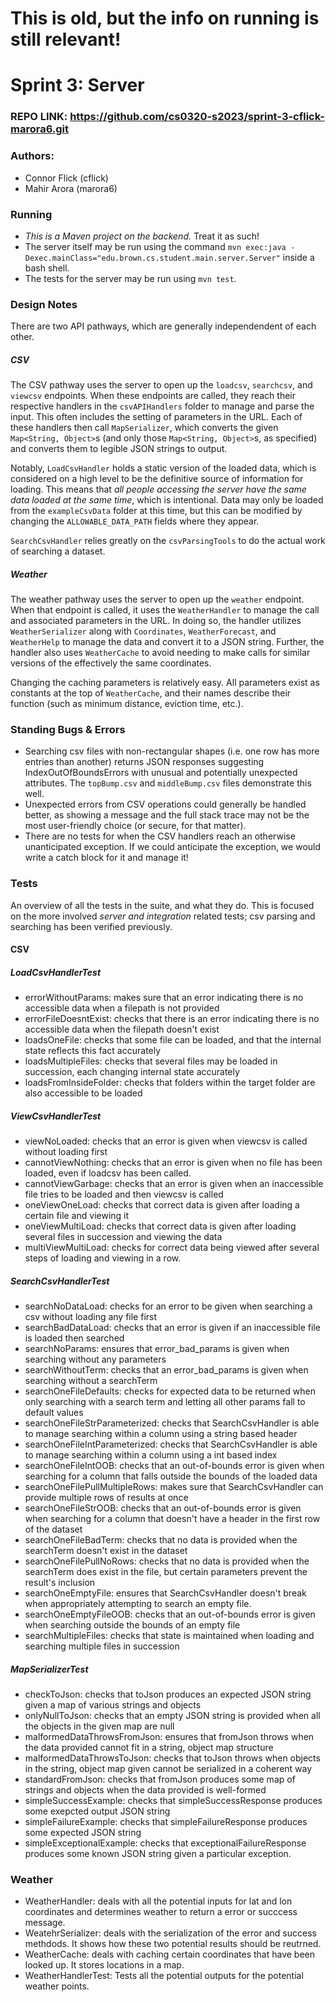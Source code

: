 # This is old, but the info on running is still relevant!


# Sprint 3: Server
### REPO LINK: https://github.com/cs0320-s2023/sprint-3-cflick-marora6.git 

### Authors:
* Connor Flick (cflick)
* Mahir Arora (marora6)

### Running
* _This is a Maven project on the backend._ Treat it as such!
* The server itself may be run using the command ``mvn exec:java -Dexec.mainClass="edu.brown.cs.student.main.server.Server"`` inside a bash shell.
* The tests for the server may be run using ``mvn test``.

### Design Notes
There are two API pathways, which are generally independendent of each other. 
##### CSV
The CSV pathway uses the server to open up the ``loadcsv``, ``searchcsv``, and ``viewcsv`` endpoints.
When these endpoints are called, they reach their respective handlers in the ``csvAPIHandlers`` folder to manage and parse the input.
This often includes the setting of parameters in the URL. Each of these handlers then call ``MapSerializer``, which converts the given ``Map<String, Object>``s (and only those ``Map<String, Object>``s, as specified) and converts them to legible JSON strings to output.

Notably, ``LoadCsvHandler`` holds a static version of the loaded data, which is considered on a high level to be the definitive source of information for loading. This means that _all people accessing the server have the same data loaded at the same time_, which is intentional.
Data may only be loaded from the ``exampleCsvData`` folder at this time, but this can be modified by changing the ``ALLOWABLE_DATA_PATH`` fields where they appear.

``SearchCsvHandler`` relies greatly on the ``csvParsingTools`` to do the actual work of searching a dataset. 

##### Weather
The weather pathway uses the server to open up the ``weather`` endpoint.
When that endpoint is called, it uses the ``WeatherHandler`` to manage the call and associated parameters in the URL.
In doing so, the handler utilizes ``WeatherSerializer`` along with ``Coordinates``, ``WeatherForecast``, and ``WeatherHelp`` to manage the data and convert it to a JSON string.
Further, the handler also uses ``WeatherCache`` to avoid needing to make calls for similar versions of the effectively the same coordinates.

Changing the caching parameters is relatively easy. All parameters exist as constants at the top of ``WeatherCache``, and their names describe their function (such as minimum distance, eviction time, etc.).


### Standing Bugs & Errors
* Searching csv files with non-rectangular shapes (i.e. one row has more entries than another) returns JSON responses suggesting IndexOutOfBoundsErrors with unusual and potentially unexpected attributes. The ``topBump.csv`` and ``middleBump.csv`` files demonstrate this well.
* Unexpected errors from CSV operations could generally be handled better, as showing a message and the full stack trace may not be the most user-friendly choice (or secure, for that matter).
* There are no tests for when the CSV handlers reach an otherwise unanticipated exception. If we could anticipate the exception, we would write a catch block for it and manage it!

### Tests
An overview of all the tests in the suite, and what they do. This is focused on the more involved _server and integration_ related tests; csv parsing and searching has been verified previously. 

#### CSV
##### LoadCsvHandlerTest
* errorWithoutParams: makes sure that an error indicating there is no accessible data when a filepath is not provided
* errorFileDoesntExist: checks that there is an error indicating there is no accessible data when the filepath doesn't exist
* loadsOneFile: checks that some file can be loaded, and that the internal state reflects this fact accurately
* loadsMultipleFiles: checks that several files may be loaded in succession, each changing internal state accurately
* loadsFromInsideFolder: checks that folders within the target folder are also accessible to be loaded

##### ViewCsvHandlerTest
* viewNoLoaded: checks that an error is given when viewcsv is called without loading first
* cannotViewNothing: checks that an error is given when no file has been loaded, even if loadcsv has been called.
* cannotViewGarbage: checks that an error is given when an inaccessible file tries to be loaded and then viewcsv is called
* oneViewOneLoad: checks that correct data is given after loading a certain file and viewing it
* oneViewMultiLoad: checks that correct data is given after loading several files in succession and viewing the data
* multiViewMultiLoad: checks for correct data being viewed after several steps of loading and viewing in a row.

##### SearchCsvHandlerTest
* searchNoDataLoad: checks for an error to be given when searching a csv without loading any file first
* searchBadDataLoad: checks that an error is given if an inaccessible file is loaded then searched
* searchNoParams: ensures that error_bad_params is given when searching without any parameters
* searchWithoutTerm: checks that an error_bad_params is given when searching without a searchTerm
* searchOneFileDefaults: checks for expected data to be returned when only searching with a search term and letting all other params fall to default values
* searchOneFileStrParameterized: checks that SearchCsvHandler is able to manage searching within a column using a string based header
* searchOneFileIntParameterized: checks that SearchCsvHandler is able to manage searching within a column using a int based index
* searchOneFileIntOOB: checks that an out-of-bounds error is given when searching for a column that falls outside the bounds of the loaded data
* searchOneFilePullMultipleRows: makes sure that SearchCsvHandler can provide multiple rows of results at once
* searchOneFileStrOOB: checks that an out-of-bounds error is given when searching for a column that doesn't have a header in the first row of the dataset
* searchOneFileBadTerm: checks that no data is provided when the searchTerm doesn't exist in the dataset
* searchOneFilePullNoRows: checks that no data is provided when the searchTerm does exist in the file, but certain parameters prevent the result's inclusion
* searchOneEmptyFile: ensures that SearchCsvHandler doesn't break when appropriately attempting to search an empty file.
* searchOneEmptyFileOOB: checks that an out-of-bounds error is given when searching outside the bounds of an empty file
* searchMultipleFiles: checks that state is maintained when loading and searching multiple files in succession

##### MapSerializerTest
* checkToJson: checks that toJson produces an expected JSON string given a map of various strings and objects
* onlyNullToJson: checks that an empty JSON string is provided when all the objects in the given map are null
* malformedDataThrowsFromJson: ensures that fromJson throws when the data provided cannot fit in a string, object map structure
* malformedDataThrowsToJson: checks that toJson throws when objects in the string, object map given cannot be serialized in a coherent way
* standardFromJson: checks that fromJson produces some map of strings and objects when the data provided is well-formed
* simpleSuccessExample: checks that simpleSuccessResponse produces some exepcted output JSON string
* simpleFailureExample: checks that simpleFailureResponse produces some expected JSON string
* simpleExceptionalExample: checks that exceptionalFailureResponse produces some known JSON string given a particular exception.


### Weather
* WeatherHandler: deals with all the potential inputs for lat and lon coordinates and determines weather to return a error or succcess message.
* WeatehrSerializer: deals with the serialization of the error and success methdods. It shows how these two potential results should be reutrned.
* WeatherCache: deals with caching certain coordinates that have been looked up. It stores locations in a map.
* WeatherHandlerTest: Tests all the potential outputs for the potential weather points.
